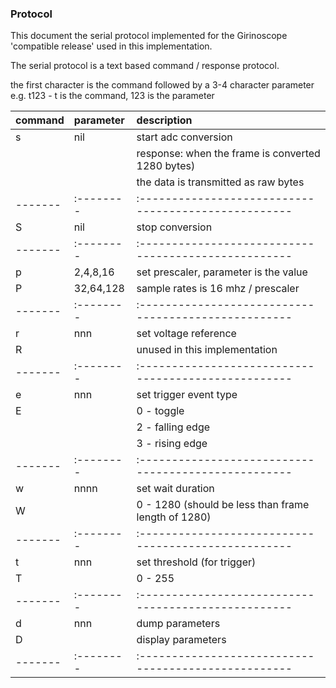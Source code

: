 ### Protocol

This document the serial protocol implemented for the Girinoscope 'compatible release'  used in this implementation.

The serial protocol is a text based command / response protocol.

the first character is the command followed by a 3-4 character parameter
e.g. t123 - t is the command, 123 is the parameter

| command | parameter | description                    
| ------- | :-------- | :---------------------------------------------------
| s       |  nil      | start adc conversion 
|         |           | response: when the frame is converted 1280 bytes)  
|         |           | the data is transmitted as raw bytes 
| ------- | :-------- | :--------------------------------------------------- 
| S       |  nil      | stop conversion
| ------- | :-------- | :---------------------------------------------------
| p       | 2,4,8,16  | set prescaler, parameter is the value
| P       | 32,64,128 | sample rates is 16 mhz / prescaler
| ------- | :-------- | :---------------------------------------------------
| r       |  nnn      | set voltage reference
| R       |           | unused in this implementation
| ------- | :-------- | :---------------------------------------------------
| e       |  nnn      | set trigger event type
| E       |           | 0 - toggle
|         |           | 2 - falling edge
|         |           | 3 - rising edge        
| ------- | :-------- | :---------------------------------------------------
| w       |  nnnn     | set wait duration
| W       |           | 0 - 1280 (should be less than frame length of 1280)
| ------- | :-------- | :---------------------------------------------------
| t       |  nnn      | set threshold (for trigger)
| T       |           | 0 - 255
| ------- | :-------- | :---------------------------------------------------
| d       |  nnn      | dump parameters
| D       |           | display parameters 
| ------- | :-------- | :---------------------------------------------------
